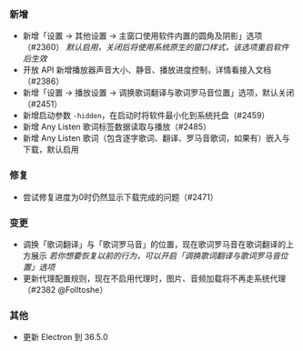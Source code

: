 ### 新增

- 新增「设置 → 其他设置 → 主窗口使用软件内置的圆角及阴影」选项（#2360）
  *默认启用，关闭后将使用系统原生的窗口样式，该选项重启软件后生效*
- 开放 API 新增播放器声音大小、静音、播放进度控制，详情看接入文档（#2386）
- 新增「设置 → 播放设置 → 调换歌词翻译与歌词罗马音位置」选项，默认关闭（#2451）
- 新增启动参数 `-hidden`，在启动时将软件最小化到系统托盘（#2459）
- 新增 Any Listen 歌词标签数据读取与播放（#2485）
- 新增 Any Listen 歌词（包含逐字歌词、翻译、罗马音歌词，如果有）嵌入与下载，默认启用

### 修复

- 尝试修复进度为0时仍然显示下载完成的问题（#2471）

### 变更

- 调换「歌词翻译」与「歌词罗马音」的位置，现在歌词罗马音在歌词翻译的上方展示
  *若你想要恢复以前的行为，可以开启「调换歌词翻译与歌词罗马音位置」选项*
- 更新代理配置规则，现在不启用代理时，图片、音频加载将不再走系统代理（#2382 @Folltoshe）

### 其他

- 更新 Electron 到 36.5.0
